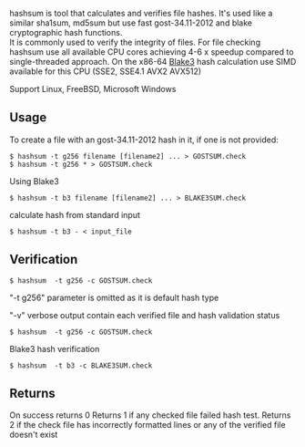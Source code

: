 hashsum is tool  that calculates and verifies file hashes. It's used like a similar sha1sum, md5sum but use fast gost-34.11-2012 and blake cryptographic hash functions.  
It is commonly used to verify the integrity of files. 
For file checking hashsum use all available CPU cores  achieving 4-6 x speedup compared to single-threaded approach.
On the x86-64 [Blake3](https://github.com/BLAKE3-team/BLAKE3) hash calculation use SIMD available for this CPU (SSE2, SSE4.1 AVX2 AVX512) 

Support Linux, FreeBSD, Microsoft Windows

## Usage
To create a file with an gost-34.11-2012 hash in it, if one is not provided:
```
$ hashsum -t g256 filename [filename2] ... > GOSTSUM.check
$ hashsum -t g256 * > GOSTSUM.check
```
Using Blake3 
```
$ hashsum -t b3 filename [filename2] ... > BLAKE3SUM.check
```

calculate hash from standard input
```
$ hashsum -t b3 - < input_file
```

## Verification
```
$ hashsum  -t g256 -c GOSTSUM.check
```
"-t g256" parameter is omitted as it is default hash type 


"-v" verbose output contain each verified file and hash validation status
```
$ hashsum  -t g256 -c GOSTSUM.check
```

Blake3 hash verification
```
$ hashsum  -t b3 -c BLAKE3SUM.check
```

## Returns
On success returns 0 
Returns 1 if any checked file failed hash test.
Returns 2 if the check file has incorrectly formatted lines or any of the verified file doesn't exist 